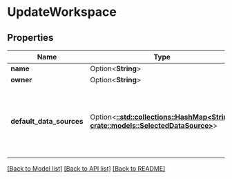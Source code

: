 # UpdateWorkspace

## Properties

Name | Type | Description | Notes
------------ | ------------- | ------------- | -------------
**name** | Option<**String**> |  | [optional]
**owner** | Option<**String**> |  | [optional]
**default_data_sources** | Option<[**::std::collections::HashMap<String, crate::models::SelectedDataSource>**](selectedDataSource.md)> | This is a mapping from the provider type to the data source selected for that type | [optional]

[[Back to Model list]](../README.md#documentation-for-models) [[Back to API list]](../README.md#documentation-for-api-endpoints) [[Back to README]](../README.md)


